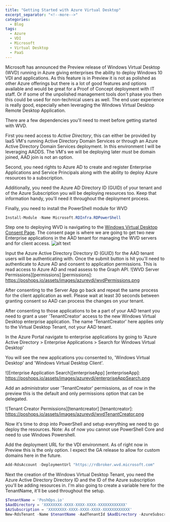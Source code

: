 ```yaml
---
title: "Getting Started with Azure Virtual Desktop"
excerpt_separator: "<!--more-->"
categories:
  - Blog
tags:
  - Azure
  - VDI
  - Microsoft
  - Virtual Desktop
  - PaaS
---
```


Microsoft has announced the Preview release of Windows Virtual Desktop (WVD) running in Azure giving enterprises the ability to deploy Windows 10 VDI and applications. As this feature is in Preview it is not as polished as other Azure offerings but there is a lot of good features and options available and would be great for a Proof of Concept deployment with IT staff. Or if some of the unpolished management tools don't phase you then this could be used for non-technical users as well. The end user experience is really good, especially when leveraging the Windows Virtual Desktop Remote Desktop Application.

<!--more-->

There are a few dependencies you'll need to meet before getting started with WVD.

First you need access to *Active Directory*, this can either be provided by IaaS VM's running Active Directory Domain Services or through an Azure Active Directory Domain Services deployment. In this environment I will be leveraging AADDS. The VM's we will be deploying later *must* be domain joined, AAD join is not an option.

Second, you need rights to Azure AD to create and register Enterprise Applications and Service Principals along with the ability to deploy Azure resources to a subscription.

Additionally, you need the Azure AD Directory ID (GUID) of your tenant and of the Azure Subscription you will be deploying resources too. Keep that information handy, you'll need it throughout the deployment process.

Finally, you need to install the PowerShell module for WVD

 ```powershell
 Install-Module -Name Microsoft.RDInfra.RDPowerShell
 ```

Step one to deploying WVD is navigating to the [Windows Virtual Desktop Consent Page](https://rdweb.wvd.microsoft.com/). The consent page is where we are going to get two new Enterprise applications in the AAD tenant for managing the WVD servers and for client access.
![alt text][consent]

[consent]: https://poshops.io/assets/images/azurevdi/vdiConsentPage.png "Windows Virtual Desktop Consent"

Input the Azure Active Directory Directory ID (GUID) for the AAD tenant users will be authenticating with. Once the submit button is hit you'll need to authenticate to Azure AD and consent to application permissions. This is read access to Azure AD and read assess to the Graph API.
![WVD Server Permissions][permissions]
[permissions]: https://poshops.io/assets/images/azurevdi/wvdPermissions.png

After consenting to the Server App go back and repeat the same process for the client application as well.
Please wait at least 30 seconds between granting consent so AAD can process the changes on your tenant.

After consenting to those applications to be a part of your AAD tenant you need to grant a user 'TenantCreator' access to the new Windows Virtual Desktop enterprise application. The name 'TenantCreator' here applies only to the Virtual Desktop Tenant, not your AAD tenant.

In the Azure Portal navigate to enterprise applications by going to 'Azure Active Directory > Enterprise Applications > Search for Windows Virtual Desktop'

You will see the new applications you consented to, 'Windows Virtual Desktop' and 'Windows Virtual Desktop Client'.

![Enterprise Application Search][enterpriseApp]
[enterpriseApp]: https://poshops.io/assets/images/azurevdi/enterpriseAppSearch.png

Add an administrator user 'TenantCreator' permissions, as of now in the preview this is the default and only permissions option that can be delegated.

![Tenant Creator Permissions][tenantcreator]
[tenantcreator]: https://poshops.io/assets/images/azurevdi/wvdTenantCreator.png

Now it's time to drop into PowerShell and setup everything we need to go deploy the resources. Note: As of now you cannot use PowerShell Core and need to use Windows Powershell. 

Add the deployment URL for the VDI environment. As of right now in Preview this is the only option. I expect the GA release to allow for custom domains here in the future.

```powershell
Add-RdsAccount -DeploymentUrl "https://rdbroker.wvd.microsoft.com"
```

Next the creation of the Windows Virtual Desktop Tenant, you need the Azure Active Directory Directory ID and the ID of the Azure subscription you'll be adding resources in. I'm also going to create a variable here for the TenantName, it'll be used throughout the setup.

```powershell
$TenantName = 'PoshOps.io'
$AadDirectory = 'XXXXXXXX-XXXX-XXXX-XXXX-XXXXXXXXXXXX'
$AzSubscription = 'XXXXXXXX-XXXX-XXXX-XXXX-XXXXXXXXXXXX'
New-RdsTenant -Name $tenantName -AadTenantId $AadDirectory -AzureSubscriptionId $AzSubscription
```
